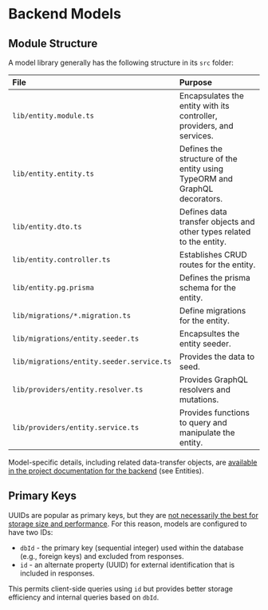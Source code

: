# Backend Models

## Module Structure

A model library generally has the following structure in its `src` folder:

| File                                      | Purpose                                                                   |
| :---------------------------------------- | :------------------------------------------------------------------------ |
| `lib/entity.module.ts`                    | Encapsulates the entity with its controller, providers, and services.     |
| `lib/entity.entity.ts`                    | Defines the structure of the entity using TypeORM and GraphQL decorators. |
| `lib/entity.dto.ts`                       | Defines data transfer objects and other types related to the entity.      |
| `lib/entity.controller.ts`                | Establishes CRUD routes for the entity.                                   |
| `lib/entity.pg.prisma`                    | Defines the prisma schema for the entity.                                 |
| `lib/migrations/*.migration.ts`           | Define migrations for the entity.                                         |
| `lib/migrations/entity.seeder.ts`         | Encapsultes the entity seeder.                                            |
| `lib/migrations/entity.seeder.service.ts` | Provides the data to seed.                                                |
| `lib/providers/entity.resolver.ts`        | Provides GraphQL resolvers and mutations.                                 |
| `lib/providers/entity.service.ts`         | Provides functions to query and manipulate the entity.                    |

Model-specific details, including related data-transfer objects, are [available in the project documentation for the backend](/reference/backend.md) (see Entities).

## Primary Keys

UUIDs are popular as primary keys, but they are [not necessarily the best for storage size and performance](https://www.percona.com/blog/2019/11/22/uuids-are-popular-but-bad-for-performance-lets-discuss/). For this reason, models are configured to have two IDs:

-   `dbId` - the primary key (sequential integer) used within the database (e.g., foreign keys) and excluded from responses.
-   `id` - an alternate property (UUID) for external identification that is included in responses.

This permits client-side queries using `id` but provides better storage efficiency and internal queries based on `dbId`.
